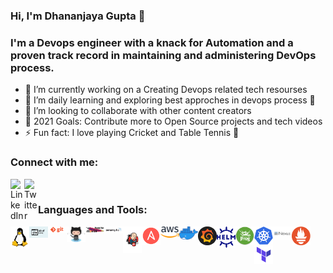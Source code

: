 ### Hi, I'm Dhananjaya Gupta 👋

### I'm a Devops engineer with a knack for Automation and a proven track record in maintaining and administering DevOps process.
- 🔭 I’m currently working on a Creating Devops related tech resourses 
- 🌱 I’m daily learning and exploring best approches in devops process 🤣
- 👯 I’m looking to collaborate with other content creators
- 🥅 2021 Goals: Contribute more to Open Source projects and tech videos 
- ⚡ Fun fact: I love playing Cricket and Table Tennis 🏃

### Connect with me:

<!---[<img align="left" alt="YouTube" width="22px" src="https://cdn.jsdelivr.net/npm/simple-icons@v3/icons/youtube.svg" />][youtube] --->
[<img align="left" alt="LinkedIn" width="22px" src="https://cdn.jsdelivr.net/npm/simple-icons@v3/icons/linkedin.svg" />][linkedin]
<!---[<img align="left" alt="facebook" width="22px" src="https://cdn.jsdelivr.net/npm/simple-icons@3.3.0/icons/facebook.svg" />][facebook] --->
[<img align="left" alt="Twitter" width="22px" src="https://cdn.jsdelivr.net/npm/simple-icons@v3/icons/twitter.svg" />][twitter]
<!---[<img align="left" alt="Instagram" width="22px" src="https://cdn.jsdelivr.net/npm/simple-icons@v3/icons/instagram.svg" />][instagram] --->

<br />

### Languages and Tools:


<img align="left" alt="Unix" width="30px" src="https://raw.githubusercontent.com/dhananjayaguptacs/dhananjayaguptacs/master/icons/linux.png" />
<img align="left" alt="Unix" width="30px" src="https://raw.githubusercontent.com/dhananjayaguptacs/dhananjayaguptacs/master/icons/shell.jpg" />
<img align="left" alt="Unix" width="30px" src="https://raw.githubusercontent.com/dhananjayaguptacs/dhananjayaguptacs/master/icons/git.png" />
<img align="left" alt="Unix" width="30px" src="https://raw.githubusercontent.com/dhananjayaguptacs/dhananjayaguptacs/master/icons/github.png" />
<img align="left" alt="Unix" width="30px" src="https://raw.githubusercontent.com/dhananjayaguptacs/dhananjayaguptacs/master/icons/maven.jpg" />
<img align="left" alt="Unix" width="30px" src="https://raw.githubusercontent.com/dhananjayaguptacs/dhananjayaguptacs/master/icons/sonarqube.png" />
<img align="left" alt="Unix" width="30px" src="https://raw.githubusercontent.com/dhananjayaguptacs/dhananjayaguptacs/master/icons/jenkins.png" />
<img align="left" alt="Unix" width="30px" src="https://raw.githubusercontent.com/dhananjayaguptacs/dhananjayaguptacs/master/icons/Ansible.png" />
<img align="left" alt="Unix" width="30px" src="https://raw.githubusercontent.com/dhananjayaguptacs/dhananjayaguptacs/master/icons/aws.png" />
<img align="left" alt="Unix" width="30px" src="https://raw.githubusercontent.com/dhananjayaguptacs/dhananjayaguptacs/master/icons/docker.png" />
<img align="left" alt="Unix" width="30px" src="https://raw.githubusercontent.com/dhananjayaguptacs/dhananjayaguptacs/master/icons/grafana.png" />
<img align="left" alt="Unix" width="30px" src="https://raw.githubusercontent.com/dhananjayaguptacs/dhananjayaguptacs/master/icons/helm.png" />
<img align="left" alt="Unix" width="30px" src="https://raw.githubusercontent.com/dhananjayaguptacs/dhananjayaguptacs/master/icons/jfrog.png" />
<img align="left" alt="Unix" width="30px" src="https://raw.githubusercontent.com/dhananjayaguptacs/dhananjayaguptacs/master/icons/kubernetes.png" />
<img align="left" alt="Unix" width="30px" src="https://raw.githubusercontent.com/dhananjayaguptacs/dhananjayaguptacs/master/icons/nexus.png" />
<img align="left" alt="Unix" width="30px" src="https://raw.githubusercontent.com/dhananjayaguptacs/dhananjayaguptacs/master/icons/prometheus.png" />
<img align="left" alt="Unix" width="30px" src="https://raw.githubusercontent.com/dhananjayaguptacs/dhananjayaguptacs/master/icons/teraform.png" />


<br />
<br />



<!---<img align="left" alt="codeSTACKr's Github Stats" src="https://github-readme-stats.vercel.app/api?username=dhananjayaguptacs&show_icons=true&hide_border=true" /> --->

<!---[facebook]: https://www.facebook.com/dhananjayaguptacs --->
[twitter]: https://twitter.com/dhananjayaguptacs
<!---[youtube]: https://www.youtube.com/channel/dhananjayaguptacs --->
<!---[instagram]: https://www.instagram.com/dhananjayaguptacs/ --->
[linkedin]: https://www.linkedin.com/in/dhananjaya-gupta-410026112/
